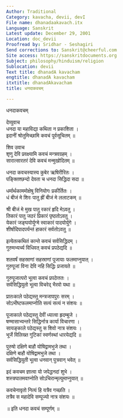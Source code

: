 ```yaml
---
Author: Traditional
Category: kavacha, devii, devI
File name: dhanadaakavach.itx
Language: Sanskrit
Latest update: December 29, 2001
Location: doc_devii
Proofread by: Sridhar - Seshagiri
Send corrections to: Sanskrit@cheerful.com
Site access: https://sanskritdocuments.org
Subject: philosophy/hinduism/religion
Sublocation: devii
Text title: dhanadA kavacham
engtitle: dhanadA kavacham
itxtitle: dhanadAkavacham
title: धनदाकवचम्

---
```

  
 धनदाकवचम्   
  
देव्युवाच  
धनदा या महाविद्या कथिता न प्रकाशिता ।  
इदानीं श्रोतुमिच्छामि कवचं पूर्वसूचितम् ॥  
  
शिव उवाच  
शृणु देवि प्रवक्ष्यामि कवचं मन्त्रवग्रहम् ।  
सारात्सारतरं देवि कवचं मन्मुखोदितम् ॥  
  
धनदा कवचस्यास्य कुबेर ऋषिरीरितः ।  
पङ्क्तिश्छन्दो देवता च धनदा सिद्धिदा सदा ॥  
  
धर्मार्थकाममोक्षेषु विनियोगः प्रकीर्तितः ।  
धं बीजं मे शिरः पातु ह्रीं बीजं मे ललाटकम् ॥  
  
श्री बीजं मे मुख पातु रकारं हृदि मेऽवतु ।  
तिकारं पातु जठरं प्रिकारं पृष्ठतोऽवतु ।  
येकारं जङ्घयोर्युग्मे स्वाकारं पादयोर्युगे ।  
शीर्षादिपादपर्यन्तं हाकारं सर्वतोऽवतु ॥  
  
इत्येतत्कथितं कान्ते कवचं सर्वसिद्धिदम् ।  
गुरुमभ्यर्च्य विधिवत् कवचं प्रपठेद्यदि ॥  
  
शतवर्षं सहस्राणां सहस्राणां पूजायाः फलमाप्नुयात् ।  
गुरुपूजां विना देवि नहि सिद्धिः प्रजायते ॥  
  
गुरुपूजात्परो भूत्वा कवचं प्रपठेत्ततः ।  
सर्वसिद्धियुतो भूत्वा विचरेद् भैरवो यथा ॥  
  
प्रातःकाले पठेद्यस्तु मन्त्रजापपुरः सरम् ।  
सोऽभीष्टफलमाप्नोति सत्यं सत्यं न संशयः ॥  
  
पूजाकाले पठेद्यस्तु देवीं ध्यात्वा हृदम्बुजे ।  
षण्मासाभ्यन्तरे सिद्धिर्नात्र कार्या विचारणा ।  
सायङ्काले पठेद्यस्तु स शिवो नात्र संशयः ।  
भूर्जे विलिख्त गुटिकां स्वर्णस्थां धारयेद्यदि ॥  
  
पुरुषो दक्षिणे बाहौ योषिद्वामभुजे तथा ।  
दक्षिणे बाहौ योषिद्वामभुजे तथा ।  
सर्वसिद्धियुती भूत्वा धनवान् पुत्रवान् भवेत् ॥  
  
इदं कवचम ज्ञात्वा यो जपेद्धनदां शुभे ।  
शस्त्रघातमवाप्नोति सोऽचिरान्मृत्युमाप्नुयात् ॥  
  
कवचेनावृतो नित्यं हि यत्रैव गच्छति ।  
तत्रैव स महादेवि सम्पूज्यो नात्र संशयः ॥  
  
॥ इति धनदा कवचं सम्पूर्णम् ॥  
  
  
  
